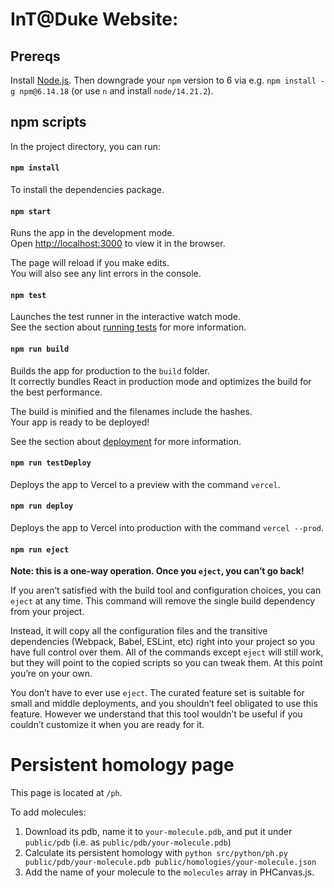 # InT@Duke Website:

## Prereqs

Install [Node.js](https://nodejs.org/en). Then downgrade your `npm` version to 6 via e.g. `npm install -g npm@6.14.18` (or use `n` and install `node/14.21.2`).

## npm scripts

In the project directory, you can run:

#### `npm install`
To install the dependencies package.

#### `npm start`

Runs the app in the development mode.<br>
Open [http://localhost:3000](http://localhost:3000) to view it in the browser.

The page will reload if you make edits.<br>
You will also see any lint errors in the console.

#### `npm test`

Launches the test runner in the interactive watch mode.<br>
See the section about [running tests](https://facebook.github.io/create-react-app/docs/running-tests) for more information.

#### `npm run build`

Builds the app for production to the `build` folder.<br>
It correctly bundles React in production mode and optimizes the build for the best performance.

The build is minified and the filenames include the hashes.<br>
Your app is ready to be deployed!

See the section about [deployment](https://facebook.github.io/create-react-app/docs/deployment) for more information.

#### `npm run testDeploy`

Deploys the app to Vercel to a preview with the command `vercel`.

#### `npm run deploy`

Deploys the app to Vercel into production with the command `vercel --prod`.

#### `npm run eject`

**Note: this is a one-way operation. Once you `eject`, you can’t go back!**

If you aren’t satisfied with the build tool and configuration choices, you can `eject` at any time. This command will remove the single build dependency from your project.

Instead, it will copy all the configuration files and the transitive dependencies (Webpack, Babel, ESLint, etc) right into your project so you have full control over them. All of the commands except `eject` will still work, but they will point to the copied scripts so you can tweak them. At this point you’re on your own.

You don’t have to ever use `eject`. The curated feature set is suitable for small and middle deployments, and you shouldn’t feel obligated to use this feature. However we understand that this tool wouldn’t be useful if you couldn’t customize it when you are ready for it.


##

# Persistent homology page

This page is located at `/ph`.

To add molecules:
1. Download its pdb, name it to `your-molecule.pdb`, and put it under `public/pdb` (i.e. as `public/pdb/your-molecule.pdb`)
2. Calculate its persistent homology with `python src/python/ph.py public/pdb/your-molecule.pdb public/homologies/your-molecule.json`
3. Add the name of your molecule to the `molecules` array in PHCanvas.js.
